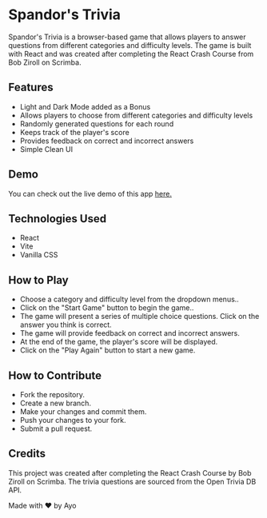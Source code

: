 <h1>Spandor's Trivia</h1>
Spandor's Trivia is a browser-based game that allows players to answer questions from different categories and difficulty levels. The game is built with React and was created after completing the React Crash Course from Bob Ziroll on Scrimba.
<h2>Features</h2>
<ul>
<li>Light and Dark Mode added as a Bonus</li>
<li>Allows players to choose from different categories and difficulty levels</li>
<li>Randomly generated questions for each round</li>
<li>Keeps track of the player's score</li>
<li>Provides feedback on correct and incorrect answers</li>
<li>Simple Clean UI</li>
</ul>
<h2>Demo</h2>
You can check out the live demo of this app <a href='https://spandors-trivia.netlify.app/'>here.</a>
<h2>
Technologies Used
</h2>
<ul>
<li>React</li>
<li>Vite</li>
<li>Vanilla CSS</li>
</ul>

<h2>How to Play</h2>
<ul>
<li>Choose a category and difficulty level from the dropdown menus..</li>
<li>Click on the "Start Game" button to begin the game..</li>
<li>The game will present a series of multiple choice questions.
Click on the answer you think is correct.</li>
<li>The game will provide feedback on correct and incorrect answers.</li>
<li>At the end of the game, the player's score will be displayed.</li>
<li>Click on the "Play Again" button to start a new game.</li>
</ul>
<h2>How to Contribute</h2>
<ul>
<li>Fork the repository.</li>
<li>Create a new branch.</li>
<li>Make your changes and commit them.</li>
<li>Push your changes to your fork.</li>
<li>Submit a pull request.</li>
</ul>
<h2>Credits</h2>
This project was created after completing the React Crash Course by Bob Ziroll on Scrimba. The trivia questions are sourced from the Open Trivia DB API.

Made with ❤️ by Ayo
